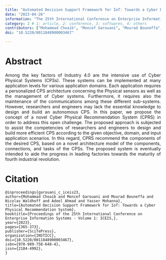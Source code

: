 ```yaml
---
title: "Automated Decision Support Framework for IoT: Towards a Cyber Physical Recommendation System"
date: "2023-04-26"
information: "The 25th International Conference on Enterprise Information Systems(ICEIS)"
category: 2 # 1: article, 2: conference, 3: softwares, 4: others
contributors: ["Mohammad Choaib", "Moncef Garouani", "Mourad Bouneffa", "et la."]
doi: "10.5220/0011848900003467" 

---
```


# Abstract
<p style='text-align: justify;'>
Among the key factors of Industry 4.0 are the intensive use of Cyber Physical Systems (CPSs). These systems can be implemented at many application levels for various application domains. Each application requires a personalized CPS architecture concerning the Physical sensors as well as the management of Cyber systems. Furthermore, it requires also the maintenance of the communications among these different sub-systems. However, researchers and engineers may lack the essential knowledge to design and build an autonomous CPS. In this paper, we propose the concept of a novel Cyber Physical Recommendation System (CPRS) in order to address this open challenge. The proposed approach is subjected to assist the competencies of researchers and engineers to design and build more efficient CPS according to the given objective, domain, and input application scenarios. In this regard, CPRS recommend the components of the desired CPS, based on a novel architecture model of the components, connections, and tasks of the CPSs. The proposed system is eventually intended to aide the progress in leading factories towards the maturity of fourth industrial revolution.</p>


# Citation

```
@inproceedings{garouani_c_iceis23,
author={Mohammad Choaib and Moncef Garouani and Mourad Bouneffa and Nicolas Waldhoff and Adeel Ahmad and Yasser Mohanna},
title={Automated Decision Support Framework for IoT: Towards a Cyber Physical Recommendation System},
booktitle={Proceedings of the 25th International Conference on Enterprise Information Systems - Volume 1: ICEIS,},
year={2023},
pages={365-373},
publisher={SciTePress},
organization={INSTICC},
doi={10.5220/0011848900003467},
isbn={978-989-758-648-4},
issn={2184-4992},
}
```
